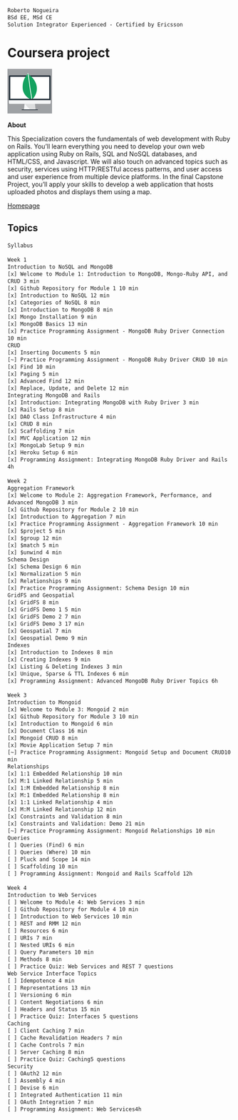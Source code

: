 ```
Roberto Nogueira  
BSd EE, MSd CE
Solution Integrator Experienced - Certified by Ericsson
```
# Coursera project

![coursera image](images/coursera.png)

**About**

This Specialization covers the fundamentals of web development with Ruby on Rails. You’ll learn everything you need to develop your own web application using Ruby on Rails, SQL and NoSQL databases, and HTML/CSS, and Javascript. We will also touch on advanced topics such as security, services using HTTP/RESTful access patterns, and user access and user experience from multiple device platforms. In the final Capstone Project, you’ll apply your skills to develop a web application that hosts uploaded photos and displays them using a map.

[Homepage](https://www.coursera.org/learn/ruby-on-rails-web-services-mongodb/)

## Topics
```
Syllabus

Week 1
Introduction to NoSQL and MongoDB
[x] Welcome to Module 1: Introduction to MongoDB, Mongo-Ruby API, and CRUD 3 min
[x] Github Repository for Module 1 10 min
[x] Introduction to NoSQL 12 min
[x] Categories of NoSQL 8 min
[x] Introduction to MongoDB 8 min
[x] Mongo Installation 9 min
[x] MongoDB Basics 13 min
[x] Practice Programming Assignment - MongoDB Ruby Driver Connection 10 min
CRUD
[x] Inserting Documents 5 min
[~] Practice Programming Assignment - MongoDB Ruby Driver CRUD 10 min
[x] Find 10 min
[x] Paging 5 min
[x] Advanced Find 12 min
[x] Replace, Update, and Delete 12 min
Integrating MongoDB and Rails
[x] Introduction: Integrating MongoDB with Ruby Driver 3 min
[x] Rails Setup 8 min
[x] DAO Class Infrastructure 4 min
[x] CRUD 8 min
[x] Scaffolding 7 min
[x] MVC Application 12 min
[x] MongoLab Setup 9 min
[x] Heroku Setup 6 min
[x] Programming Assignment: Integrating MongoDB Ruby Driver and Rails 4h

Week 2
Aggregation Framework
[x] Welcome to Module 2: Aggregation Framework, Performance, and Advanced MongoDB 3 min
[x] Github Repository for Module 2 10 min
[x] Introduction to Aggregation 7 min
[x] Practice Programming Assignment - Aggregation Framework 10 min
[x] $project 5 min
[x] $group 12 min
[x] $match 5 min
[x] $unwind 4 min
Schema Design
[x] Schema Design 6 min
[x] Normalization 5 min
[x] Relationships 9 min
[x] Practice Programming Assignment: Schema Design 10 min
GridFS and Geospatial
[x] GridFS 8 min
[x] GridFS Demo 1 5 min
[x] GridFS Demo 2 7 min
[x] GridFS Demo 3 17 min
[x] Geospatial 7 min
[x] Geospatial Demo 9 min
Indexes
[x] Introduction to Indexes 8 min
[x] Creating Indexes 9 min
[x] Listing & Deleting Indexes 3 min
[x] Unique, Sparse & TTL Indexes 6 min
[x] Programming Assignment: Advanced MongoDB Ruby Driver Topics 6h

Week 3
Introduction to Mongoid
[x] Welcome to Module 3: Mongoid 2 min
[x] Github Repository for Module 3 10 min
[x] Introduction to Mongoid 6 min
[x] Document Class 16 min
[x] Mongoid CRUD 8 min
[x] Movie Application Setup 7 min
[~] Practice Programming Assignment: Mongoid Setup and Document CRUD10 min
Relationships
[x] 1:1 Embedded Relationship 10 min
[x] M:1 Linked Relationship 5 min
[x] 1:M Embedded Relationship 8 min
[x] M:1 Embedded Relationship 8 min
[x] 1:1 Linked Relationship 4 min
[x] M:M Linked Relationship 12 min
[x] Constraints and Validation 8 min
[x] Constraints and Validation: Demo 21 min
[~] Practice Programming Assignment: Mongoid Relationships 10 min
Queries
[ ] Queries (Find) 6 min
[ ] Queries (Where) 10 min
[ ] Pluck and Scope 14 min
[ ] Scaffolding 10 min
[ ] Programming Assignment: Mongoid and Rails Scaffold 12h

Week 4
Introduction to Web Services
[ ] Welcome to Module 4: Web Services 3 min
[ ] Github Repository for Module 4 10 min
[ ] Introduction to Web Services 10 min
[ ] REST and RMM 12 min
[ ] Resources 6 min
[ ] URIs 7 min
[ ] Nested URIs 6 min
[ ] Query Parameters 10 min
[ ] Methods 8 min
[ ] Practice Quiz: Web Services and REST 7 questions
Web Service Interface Topics
[ ] Idempotence 4 min
[ ] Representations 13 min
[ ] Versioning 6 min
[ ] Content Negotiations 6 min
[ ] Headers and Status 15 min
[ ] Practice Quiz: Interfaces 5 questions
Caching
[ ] Client Caching 7 min
[ ] Cache Revalidation Headers 7 min
[ ] Cache Controls 7 min
[ ] Server Caching 8 min
[ ] Practice Quiz: Caching5 questions
Security
[ ] OAuth2 12 min
[ ] Assembly 4 min
[ ] Devise 6 min
[ ] Integrated Authentication 11 min
[ ] OAuth Integration 7 min
[ ] Programming Assignment: Web Services4h
```
